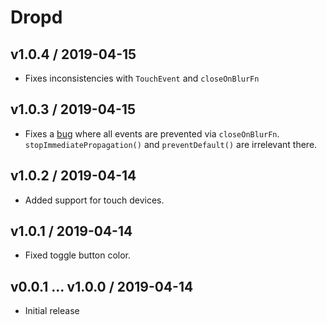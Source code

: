 # Dropd

## v1.0.4 / 2019-04-15

- Fixes inconsistencies with `TouchEvent` and `closeOnBlurFn`

## v1.0.3 / 2019-04-15

- Fixes a [bug](https://github.com/whizkydee/dropd/issues/6) where all events
  are prevented via `closeOnBlurFn`. `stopImmediatePropagation()` and
  `preventDefault()` are irrelevant there.

## v1.0.2 / 2019-04-14

- Added support for touch devices.

## v1.0.1 / 2019-04-14

- Fixed toggle button color.

## v0.0.1 ... v1.0.0 / 2019-04-14

- Initial release
